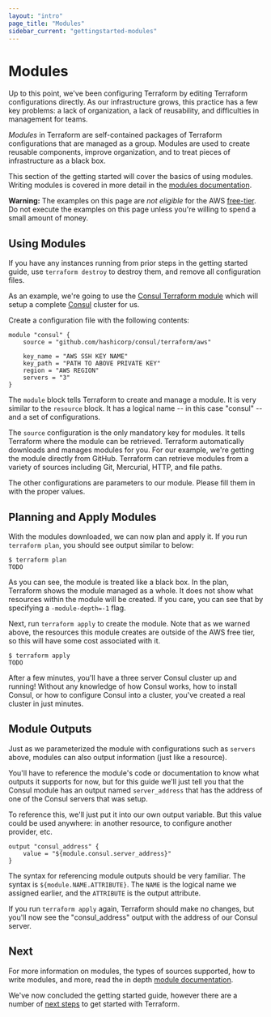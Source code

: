```yaml
---
layout: "intro"
page_title: "Modules"
sidebar_current: "gettingstarted-modules"
---
```


# Modules

Up to this point, we've been configuring Terraform by editing Terraform
configurations directly. As our infrastructure grows, this practice has a few
key problems: a lack of organization, a lack of reusability, and difficulties
in management for teams.

_Modules_ in Terraform are self-contained packages of Terraform configurations
that are managed as a group. Modules are used to create reusable components,
improve organization, and to treat pieces of infrastructure as a black box.

This section of the getting started will cover the basics of using modules.
Writing modules is covered in more detail in the
[modules documentation](/docs/modules/index.html).

<div class="alert alert-block alert-warning">
<p>
<strong>Warning:</strong> The examples on this page are
<em>not eligible</em> for the
AWS
<a href="http://aws.amazon.com/free/">free-tier</a>. Do not execute
the examples on this page unless you're willing to spend a small
amount of money.
</p>
</div>

## Using Modules

If you have any instances running from prior steps in the getting
started guide, use `terraform destroy` to destroy them, and remove all
configuration files.

As an example, we're going to use the
[Consul Terraform module](#)
which will setup a complete [Consul](http://www.consul.io) cluster
for us.

Create a configuration file with the following contents:

```
module "consul" {
	source = "github.com/hashicorp/consul/terraform/aws"

	key_name = "AWS SSH KEY NAME"
	key_path = "PATH TO ABOVE PRIVATE KEY"
	region = "AWS REGION"
	servers = "3"
}
```

The `module` block tells Terraform to create and manage a module. It is
very similar to the `resource` block. It has a logical name -- in this
case "consul" -- and a set of configurations.

The `source` configuration is the only mandatory key for modules. It tells
Terraform where the module can be retrieved. Terraform automatically
downloads and manages modules for you. For our example, we're getting the
module directly from GitHub. Terraform can retrieve modules from a variety
of sources including Git, Mercurial, HTTP, and file paths.

The other configurations are parameters to our module. Please fill them
in with the proper values.

## Planning and Apply Modules

With the modules downloaded, we can now plan and apply it. If you run
`terraform plan`, you should see output similar to below:

```
$ terraform plan
TODO
```

As you can see, the module is treated like a black box. In the plan, Terraform
shows the module managed as a whole. It does not show what resources within
the module will be created. If you care, you can see that by specifying
a `-module-depth=-1` flag.

Next, run `terraform apply` to create the module. Note that as we warned above,
the resources this module creates are outside of the AWS free tier, so this
will have some cost associated with it.

```
$ terraform apply
TODO
```

After a few minutes, you'll have a three server Consul cluster up and
running! Without any knowledge of how Consul works, how to install Consul,
or how to configure Consul into a cluster, you've created a real cluster in
just minutes.

## Module Outputs

Just as we parameterized the module with configurations such as
`servers` above, modules can also output information (just like a resource).

You'll have to reference the module's code or documentation to know what
outputs it supports for now, but for this guide we'll just tell you that the
Consul module has an output named `server_address` that has the address of
one of the Consul servers that was setup.

To reference this, we'll just put it into our own output variable. But this
value could be used anywhere: in another resource, to configure another
provider, etc.

```
output "consul_address" {
	value = "${module.consul.server_address}"
}
```

The syntax for referencing module outputs should be very familiar. The
syntax is `${module.NAME.ATTRIBUTE}`. The `NAME` is the logical name
we assigned earlier, and the `ATTRIBUTE` is the output attribute.

If you run `terraform apply` again, Terraform should make no changes, but
you'll now see the "consul\_address" output with the address of our Consul
server.

## Next

For more information on modules, the types of sources supported, how
to write modules, and more, read the in depth
[module documentation](/docs/modules/index.html).

We've now concluded the getting started guide, however
there are a number of [next steps](/intro/getting-started/next-steps.html)
to get started with Terraform.
